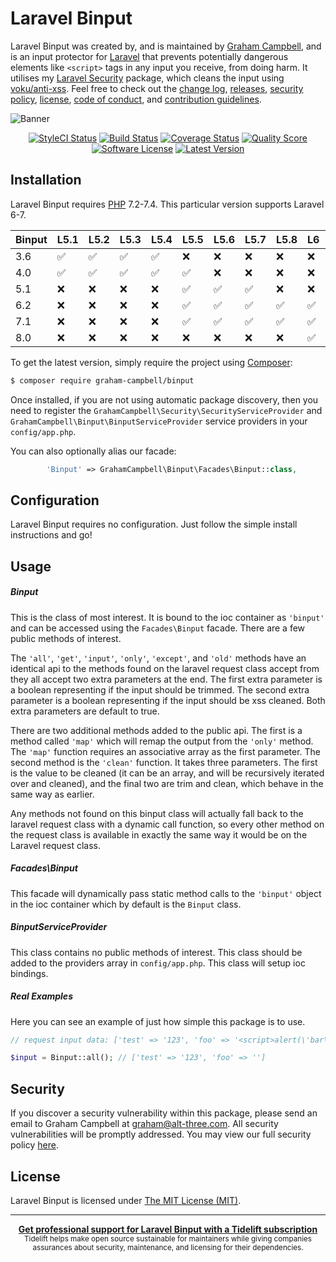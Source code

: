 Laravel Binput
==============

Laravel Binput was created by, and is maintained by [Graham Campbell](https://github.com/GrahamCampbell), and is an input protector for [Laravel](http://laravel.com) that prevents potentially dangerous elements like `<script>` tags in any input you receive, from doing harm. It utilises my [Laravel Security](https://github.com/GrahamCampbell/Laravel-Security) package, which cleans the input using [voku/anti-xss](https://github.com/voku/anti-xss). Feel free to check out the [change log](CHANGELOG.md), [releases](https://github.com/GrahamCampbell/Laravel-Binput/releases), [security policy](https://github.com/GrahamCampbell/Laravel-Binput/security/policy), [license](LICENSE), [code of conduct](.github/CODE_OF_CONDUCT.md), and [contribution guidelines](.github/CONTRIBUTING.md).

![Banner](https://user-images.githubusercontent.com/2829600/71477342-6000a000-27e1-11ea-93d0-1ee413a31ab1.png)

<p align="center">
<a href="https://styleci.io/repos/12090308"><img src="https://styleci.io/repos/12090308/shield" alt="StyleCI Status"></img></a>
<a href="https://travis-ci.org/GrahamCampbell/Laravel-Binput"><img src="https://img.shields.io/travis/GrahamCampbell/Laravel-Binput/master.svg?style=flat-square" alt="Build Status"></img></a>
<a href="https://scrutinizer-ci.com/g/GrahamCampbell/Laravel-Binput/code-structure"><img src="https://img.shields.io/scrutinizer/coverage/g/GrahamCampbell/Laravel-Binput.svg?style=flat-square" alt="Coverage Status"></img></a>
<a href="https://scrutinizer-ci.com/g/GrahamCampbell/Laravel-Binput"><img src="https://img.shields.io/scrutinizer/g/GrahamCampbell/Laravel-Binput.svg?style=flat-square" alt="Quality Score"></img></a>
<a href="LICENSE"><img src="https://img.shields.io/badge/license-MIT-brightgreen.svg?style=flat-square" alt="Software License"></img></a>
<a href="https://github.com/GrahamCampbell/Laravel-Binput/releases"><img src="https://img.shields.io/github/release/GrahamCampbell/Laravel-Binput.svg?style=flat-square" alt="Latest Version"></img></a>
</p>


## Installation

Laravel Binput requires [PHP](https://php.net) 7.2-7.4. This particular version supports Laravel 6-7.

| Binput | L5.1               | L5.2               | L5.3               | L5.4               | L5.5               | L5.6               | L5.7               | L5.8               | L6                 | L7                 |
|--------|--------------------|--------------------|--------------------|--------------------|--------------------|--------------------|--------------------|--------------------|--------------------|--------------------|
| 3.6    | :white_check_mark: | :white_check_mark: | :white_check_mark: | :white_check_mark: | :x:                | :x:                | :x:                | :x:                | :x:                | :x:                |
| 4.0    | :white_check_mark: | :white_check_mark: | :white_check_mark: | :white_check_mark: | :white_check_mark: | :x:                | :x:                | :x:                | :x:                | :x:                |
| 5.1    | :x:                | :x:                | :x:                | :x:                | :white_check_mark: | :white_check_mark: | :white_check_mark: | :x:                | :x:                | :x:                |
| 6.2    | :x:                | :x:                | :x:                | :x:                | :white_check_mark: | :white_check_mark: | :white_check_mark: | :white_check_mark: | :white_check_mark: | :x:                |
| 7.1    | :x:                | :x:                | :x:                | :x:                | :white_check_mark: | :white_check_mark: | :white_check_mark: | :white_check_mark: | :white_check_mark: | :white_check_mark: |
| 8.0       | :x:                | :x:                | :x:                | :x:                | :x:                | :x:                | :x:                | :x:                | :white_check_mark: | :white_check_mark: |

To get the latest version, simply require the project using [Composer](https://getcomposer.org):

```bash
$ composer require graham-campbell/binput
```

Once installed, if you are not using automatic package discovery, then you need to register the `GrahamCampbell\Security\SecurityServiceProvider` and `GrahamCampbell\Binput\BinputServiceProvider` service providers in your `config/app.php`.

You can also optionally alias our facade:

```php
        'Binput' => GrahamCampbell\Binput\Facades\Binput::class,
```


## Configuration

Laravel Binput requires no configuration. Just follow the simple install instructions and go!


## Usage

##### Binput

This is the class of most interest. It is bound to the ioc container as `'binput'` and can be accessed using the `Facades\Binput` facade. There are a few public methods of interest.

The `'all'`, `'get'`, `'input'`, `'only'`, `'except'`, and `'old'` methods have an identical api to the methods found on the laravel request class accept from they all accept two extra parameters at the end. The first extra parameter is a boolean representing if the input should be trimmed. The second extra parameter is a boolean representing if the input should be xss cleaned. Both extra parameters are default to true.

There are two additional methods added to the public api. The first is a method called `'map'` which will remap the output from the `'only'` method. The `'map'` function requires an associative array as the first parameter. The second method is the `'clean'` function. It takes three parameters. The first is the value to be cleaned (it can be an array, and will be recursively iterated over and cleaned), and the final two are trim and clean, which behave in the same way as earlier.

Any methods not found on this binput class will actually fall back to the laravel request class with a dynamic call function, so every other method on the request class is available in exactly the same way it would be on the Laravel request class.

##### Facades\Binput

This facade will dynamically pass static method calls to the `'binput'` object in the ioc container which by default is the `Binput` class.

##### BinputServiceProvider

This class contains no public methods of interest. This class should be added to the providers array in `config/app.php`. This class will setup ioc bindings.


##### Real Examples

Here you can see an example of just how simple this package is to use.

```php
// request input data: ['test' => '123', 'foo' => '<script>alert(\'bar\');</script>    ']

$input = Binput::all(); // ['test' => '123', 'foo' => '']
```


## Security

If you discover a security vulnerability within this package, please send an email to Graham Campbell at graham@alt-three.com. All security vulnerabilities will be promptly addressed. You may view our full security policy [here](https://github.com/GrahamCampbell/Laravel-Binput/security/policy).


## License

Laravel Binput is licensed under [The MIT License (MIT)](LICENSE).


---

<div align="center">
	<b>
		<a href="https://tidelift.com/subscription/pkg/packagist-graham-campbell-binput?utm_source=packagist-graham-campbell-binput&utm_medium=referral&utm_campaign=readme">Get professional support for Laravel Binput with a Tidelift subscription</a>
	</b>
	<br>
	<sub>
		Tidelift helps make open source sustainable for maintainers while giving companies<br>assurances about security, maintenance, and licensing for their dependencies.
	</sub>
</div>
